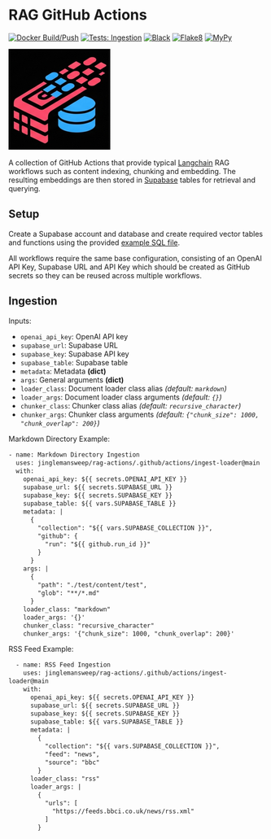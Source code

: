 # RAG GitHub Actions

[![Docker Build/Push](https://github.com/jinglemansweep/rag-actions/actions/workflows/docker.yml/badge.svg)](https://github.com/jinglemansweep/rag-actions/actions/workflows/docker.yml) [![Tests: Ingestion](https://github.com/jinglemansweep/rag-actions/actions/workflows/test-ingest.yml/badge.svg)](https://github.com/jinglemansweep/rag-actions/actions/workflows/test-ingest.yml) [![Black](https://github.com/jinglemansweep/rag-actions/actions/workflows/black.yml/badge.svg)](https://github.com/jinglemansweep/rag-actions/actions/workflows/black.yml) [![Flake8](https://github.com/jinglemansweep/rag-actions/actions/workflows/flake8.yml/badge.svg)](https://github.com/jinglemansweep/rag-actions/actions/workflows/flake8.yml) [![MyPy](https://github.com/jinglemansweep/rag-actions/actions/workflows/mypy.yml/badge.svg)](https://github.com/jinglemansweep/rag-actions/actions/workflows/mypy.yml)

![Logo](./docs/images/logo.png)

A collection of GitHub Actions that provide typical [Langchain](https://www.langchain.com/) RAG workflows such as content indexing, chunking and embedding. The resulting embeddings are then stored in [Supabase](https://supabase.com/) tables for retrieval and querying.

## Setup

Create a Supabase account and database and create required vector tables and functions using the provided [example SQL file](./supabase/setup.sql).

All workflows require the same base configuration, consisting of an OpenAI API Key, Supabase URL and API Key which should be created as GitHub secrets so they can be reused across multiple workflows.

## Ingestion

Inputs:

* `openai_api_key`: OpenAI API key
* `supabase_url`: Supabase URL
* `supabase_key`: Supabase API key
* `supabase_table`: Supabase table
* `metadata`: Metadata **(dict)**
* `args`: General arguments **(dict)**
* `loader_class`: Document loader class alias *(default: `markdown`)*
* `loader_args`: Document loader class arguments *(default: `{}`)*
* `chunker_class`: Chunker class alias *(default: `recursive_character`)*
* `chunker_args`: Chunker class arguments *(default: `{"chunk_size": 1000, "chunk_overlap": 200}`)*

Markdown Directory Example:

    - name: Markdown Directory Ingestion
      uses: jinglemansweep/rag-actions/.github/actions/ingest-loader@main
      with:
        openai_api_key: ${{ secrets.OPENAI_API_KEY }}
        supabase_url: ${{ secrets.SUPABASE_URL }}
        supabase_key: ${{ secrets.SUPABASE_KEY }}
        supabase_table: ${{ vars.SUPABASE_TABLE }}
        metadata: |
          {
            "collection": "${{ vars.SUPABASE_COLLECTION }}",
            "github": {
              "run": "${{ github.run_id }}"
            }
          }
        args: |
          {
            "path": "./test/content/test",
            "glob": "**/*.md"
          }
        loader_class: "markdown"
        loader_args: '{}'
        chunker_class: "recursive_character"
        chunker_args: '{"chunk_size": 1000, "chunk_overlap": 200}'

RSS Feed Example:

      - name: RSS Feed Ingestion
        uses: jinglemansweep/rag-actions/.github/actions/ingest-loader@main
        with:
          openai_api_key: ${{ secrets.OPENAI_API_KEY }}
          supabase_url: ${{ secrets.SUPABASE_URL }}
          supabase_key: ${{ secrets.SUPABASE_KEY }}
          supabase_table: ${{ vars.SUPABASE_TABLE }}
          metadata: |
            {
              "collection": "${{ vars.SUPABASE_COLLECTION }}",
              "feed": "news",
              "source": "bbc"
            }
          loader_class: "rss"
          loader_args: |
            {
              "urls": [
                "https://feeds.bbci.co.uk/news/rss.xml"
              ]
            }
